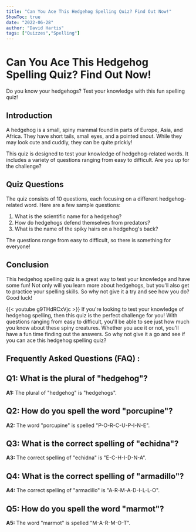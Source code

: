 ```yaml
---
title: "Can You Ace This Hedgehog Spelling Quiz? Find Out Now!"
ShowToc: true 
date: "2022-06-28"
author: "David Hartis" 
tags: ["Quizzes","Spelling"]
---
```

# Can You Ace This Hedgehog Spelling Quiz? Find Out Now!

Do you know your hedgehogs? Test your knowledge with this fun spelling quiz!

## Introduction

A hedgehog is a small, spiny mammal found in parts of Europe, Asia, and Africa. They have short tails, small eyes, and a pointed snout. While they may look cute and cuddly, they can be quite prickly!

This quiz is designed to test your knowledge of hedgehog-related words. It includes a variety of questions ranging from easy to difficult. Are you up for the challenge?

## Quiz Questions

The quiz consists of 10 questions, each focusing on a different hedgehog-related word. Here are a few sample questions:

1. What is the scientific name for a hedgehog?
2. How do hedgehogs defend themselves from predators?
3. What is the name of the spiky hairs on a hedgehog's back?

The questions range from easy to difficult, so there is something for everyone!

## Conclusion

This hedgehog spelling quiz is a great way to test your knowledge and have some fun! Not only will you learn more about hedgehogs, but you'll also get to practice your spelling skills. So why not give it a try and see how you do? Good luck!

{{< youtube g9THdRCxVjc >}} 
If you're looking to test your knowledge of hedgehog spelling, then this quiz is the perfect challenge for you! With questions ranging from easy to difficult, you'll be able to see just how much you know about these spiny creatures. Whether you ace it or not, you'll have a fun time finding out the answers. So why not give it a go and see if you can ace this hedgehog spelling quiz?

## Frequently Asked Questions (FAQ) :
## Q1: What is the plural of "hedgehog"?

**A1:** The plural of "hedgehog" is "hedgehogs".

## Q2: How do you spell the word "porcupine"?

**A2:** The word "porcupine" is spelled "P-O-R-C-U-P-I-N-E".

## Q3: What is the correct spelling of "echidna"?

**A3:** The correct spelling of "echidna" is "E-C-H-I-D-N-A".

## Q4: What is the correct spelling of "armadillo"?

**A4:** The correct spelling of "armadillo" is "A-R-M-A-D-I-L-L-O".

## Q5: How do you spell the word "marmot"?

**A5:** The word "marmot" is spelled "M-A-R-M-O-T".





